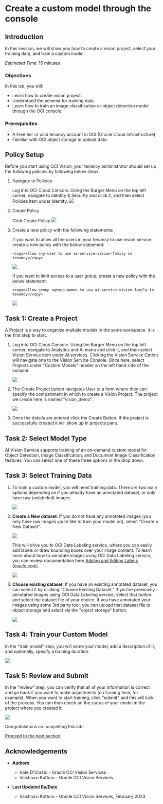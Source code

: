 # Create a custom model through the console

## Introduction
In this session, we will show you how to create a vision project, select your training data, and train a custom model.

*Estimated Time*: 15 minutes

### Objectives

In this lab, you will:
- Learn how to create vision project.
- Understand the schema for training data.
- Learn how to train an image classification or object detection model through the OCI console.

### Prerequisites
- A Free tier or paid tenancy account in OCI (Oracle Cloud Infrastructure)
- Familiar with OCI object storage to upload data.

## **Policy Setup**

Before you start using OCI Vision, your tenancy administrator should set up the following policies by following below steps:

1. Navigate to Policies

    Log into OCI Cloud Console. Using the Burger Menu on the top left corner, navigate to Identity & Security and click it, and then select Policies item under Identity.
        ![](./images/policy1.png " ")


2. Create Policy

    Click Create Policy
        ![](./images/policy2.png " ")


3. Create a new policy with the following statements:

    If you want to allow all the users in your tenancy to use vision service, create a new policy with the below statement:
    ```
    <copy>allow any-user to use ai-service-vision-family in tenancy</copy>
    ```
    ![](./images/policy3.png " ")


    If you want to limit access to a user group, create a new policy with the below statement:
    ```
    <copy>allow group <group-name> to use ai-service-vision-family in tenancy</copy>
    ```
    ![](./images/policy4.png " ")

## **Task 1:** Create a Project

A Project is a way to organize multiple models in the same workspace. It is the first step to start.

1. Log into OCI Cloud Console. Using the Burger Menu on the top left corner, navigate to Analytics and AI menu and click it, and then select Vision Service item under AI services. Clicking the Vision Service Option will navigate one to the Vision Service Console. Once here, select Projects under "Custom Models" header on the left hand side of the console.

    ![](./images/create-project1.png " ")

2. The Create Project button navigates User to a form where they can specify the compartment in which to create a Vision Project. The project we create here is named "vision_demo".

    ![](./images/create-project2.png " ")

3. Once the details are entered click the Create Button. If the project is successfully created it will show up in projects pane.  

## **Task 2:** Select Model Type

AI Vision Service supports training of an on-demand custom model for Object Detection, Image Classification, and Document Image Classification features. You can select one of these three options in the drop down.

## **Task 3:** Select Training Data

1. To train a custom model, you will need training data. There are two main options depending on if you already have an annotated dataset, or only have raw (unlabeled) images.

    ![](./images/select-training-data1.png " ")

2. **Create a New dataset**: If you do not have any annotated images (you only have raw images you'd like to train your model on), select "Create a New Dataset".

    ![](./images/select-training-data2.png " ")

    This will drive you to OCI Data Labeling service, where you can easily add labels or draw bounding boxes over your image content. To learn more about how to annotate images using OCI Data Labeling service, you can review documentation here [Adding and Editing Labels (oracle.com)](https://docs.oracle.com/en-us/iaas/data-labeling/data-labeling/using/labels.htm).

    ![](./images/select-training-data3.png " ")

3. **Choose existing dataset**: If you have an existing annotated dataset, you can select it by clicking "Choose Existing Dataset." If you've previously annotated images using OCI Data Labeling service, select that button and select the dataset file of your choice. If you have annotated your images using some 3rd party tool, you can upload that dataset file to object storage and select via the "object storage" button. 

    ![](./images/select-training-data4.png " ")

## **Task 4:** Train your Custom Model

In the "train model" step, you will name your model, add a description of it, and optionally, specify a training duration. 

![](./images/train-model1.png " ")

## **Task 5:** Review and Submit

In the "review" step, you can verify that all of your information is correct and go back if you want to make adjustments (on training time, for example). When you want to start training, click "submit" and this will kick of the process. You can then check on the status of your model in the project where you created it.

![](./images/train-model2.png " ")

Congratulations on completing this lab!

[Proceed to the next section](#next).

## Acknowledgements
* **Authors**
    * Kate D'Orazio - Oracle OCI Vision Services
    * Vaishnavi Kotturu - Oracle OCI Vision Services

* **Last Updated By/Date**
    * Vaishnavi Kotturu - Oracle OCI Vision Services, February 2023